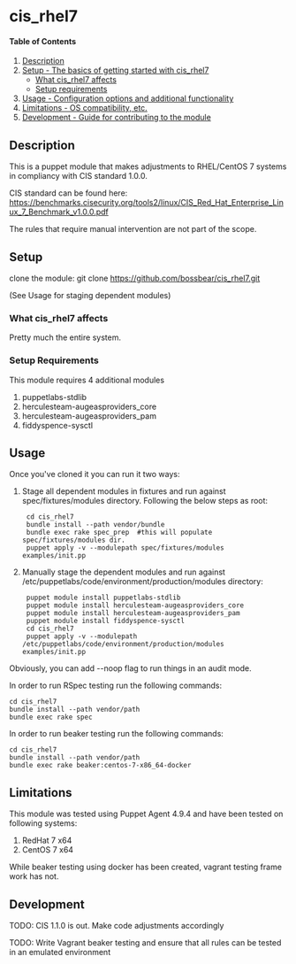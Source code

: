 # cis_rhel7

#### Table of Contents

1. [Description](#description)
1. [Setup - The basics of getting started with cis_rhel7](#setup)
    * [What cis_rhel7 affects](#what-cis_rhel7-affects)
    * [Setup requirements](#setup-requirements)
1. [Usage - Configuration options and additional functionality](#usage)
1. [Limitations - OS compatibility, etc.](#limitations)
1. [Development - Guide for contributing to the module](#development)

## Description

This is a puppet module that makes adjustments to RHEL/CentOS 7 systems in compliancy with CIS standard 1.0.0.

CIS standard can be found here:
https://benchmarks.cisecurity.org/tools2/linux/CIS_Red_Hat_Enterprise_Linux_7_Benchmark_v1.0.0.pdf

The rules that require manual intervention are not part of the scope.

## Setup

clone the module:
    git clone https://github.com/bossbear/cis_rhel7.git

(See Usage for staging dependent modules)

### What cis_rhel7 affects

Pretty much the entire system.

### Setup Requirements

This module requires 4 additional modules

1. puppetlabs-stdlib
2. herculesteam-augeasproviders_core
2. herculesteam-augeasproviders_pam
3. fiddyspence-sysctl

## Usage

Once you've cloned it you can run it two ways:
1. Stage all dependent modules in fixtures and run against spec/fixtures/modules directory.  Following the below steps as root:

        cd cis_rhel7
        bundle install --path vendor/bundle
        bundle exec rake spec_prep  #this will populate spec/fixtures/modules dir.
        puppet apply -v --modulepath spec/fixtures/modules examples/init.pp

2. Manually stage the dependent modules and run against /etc/puppetlabs/code/environment/production/modules directory:

        puppet module install puppetlabs-stdlib
        puppet module install herculesteam-augeasproviders_core
        puppet module install herculesteam-augeasproviders_pam
        puppet module install fiddyspence-sysctl
        cd cis_rhel7
        puppet apply -v --modulepath /etc/puppetlabs/code/environment/production/modules examples/init.pp
    
Obviously, you can add --noop flag to run things in an audit mode.

In order to run RSpec testing run the following commands:
   
    cd cis_rhel7
    bundle install --path vendor/path
    bundle exec rake spec

In order to run beaker testing run the following commands:

    cd cis_rhel7
    bundle install --path vendor/path
    bundle exec rake beaker:centos-7-x86_64-docker

## Limitations

This module was tested using Puppet Agent 4.9.4 and have been tested on following systems:

1. RedHat 7 x64
2. CentOS 7 x64

While beaker testing using docker has been created, vagrant testing frame work has not.


## Development
TODO: CIS 1.1.0 is out.  Make code adjustments accordingly

TODO: Write Vagrant beaker testing and ensure that all rules can be tested in an emulated environment
